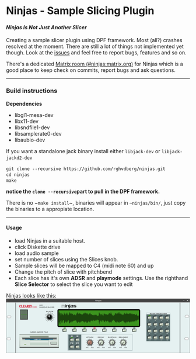 # Ninjas - Sample Slicing Plugin
#### *Ninjas Is Not Just Another Slicer*

Creating a sample slicer plugin using DPF framework.
Most (all?) crashes resolved at the moment. There are still a lot of things not implemented yet though.
Look at the [issues](https://github.com/rghvdberg/ninjas/issues) and feel free to report bugs, features and so on.

There's a dedicated [Matrix room (#ninjas:matrix.org)](https://riot.im/app/#/room/#ninjas:matrix.org) for Ninjas which is a good place to keep check on commits, report bugs and ask questions.

***

### Build instructions

**Dependencies**

+  libgl1-mesa-dev 
+  libx11-dev
+  libsndfile1-dev
+  libsamplerate0-dev
+  libaubio-dev

If you want a standalone jack binary install either `libjack-dev` or `libjack-jackd2-dev`

```
git clone --recursive https://github.com/rghvdberg/ninjas.git
cd ninjas
make
```
**notice the `clone --recursive`part to pull in the DPF framework.**

There is no ~`make install`~, binaries will appear in `~ninjas/bin/`, just copy the binaries to a appropiate location.

***

#### Usage
+ load Ninjas in a suitable host.
+ click Diskette drive
+ load audio sample
+ set number of slices using the Slices knob.
+ Sample slices will be mapped to C4 (midi note 60) and up
+ Change the pitch of slice with pitchbend
+ Each slice has it's own **ADSR** and **playmode** settings. Use the righthand **Slice Selector** to select the slice you want to edit

Ninjas looks like this:
![](https://github.com/rghvdberg/ninjas/blob/master/plugins/Ninjas/Art%20working%20directory/ninjas_current_ui.png)

